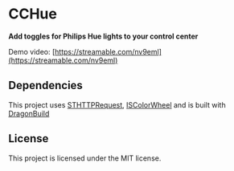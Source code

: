 # CCHue
**Add toggles for Philips Hue lights to your control center**

Demo video: [https://streamable.com/nv9eml](https://streamable.com/nv9eml)

## Dependencies
This project uses [STHTTPRequest](https://github.com/nst/STHTTPRequest), [ISColorWheel](https://github.com/justinmeiners/ios-color-wheel) and is built with [DragonBuild](https://github.com/DragonBuild/DragonBuild)

## License
This project is licensed under the MIT license.
